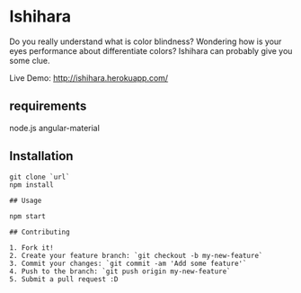 # Ishihara
Do you really understand what is color blindness? Wondering how is your eyes performance about differentiate colors? Ishihara can probably give you some clue.

Live Demo: http://ishihara.herokuapp.com/

## requirements
node.js
angular-material

## Installation
```
git clone `url`
npm install

## Usage

npm start

## Contributing

1. Fork it!
2. Create your feature branch: `git checkout -b my-new-feature`
3. Commit your changes: `git commit -am 'Add some feature'`
4. Push to the branch: `git push origin my-new-feature`
5. Submit a pull request :D
